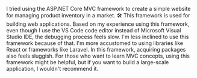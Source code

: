 I tried using the ASP.NET Core MVC framework to create a simple website for managing product inventory in a market. 🛠️ This framework is used for building web applications. Based on my experience using this framework, even though I use the VS Code code editor instead of Microsoft Visual Studio IDE, the debugging process feels slow. I'm less inclined to use this framework because of that. I'm more accustomed to using libraries like React or frameworks like Laravel. In this framework, acquiring packages also feels sluggish. For those who want to learn MVC concepts, using this framework might be helpful, but if you want to build a large-scale application, I wouldn't recommend it.
